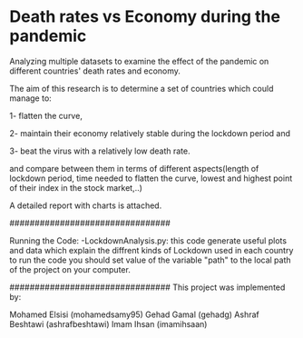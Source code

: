 # Death rates vs Economy during the pandemic
Analyzing multiple datasets to examine the effect of the pandemic on different countries' death rates and economy.

The aim of this research is to determine a set of countries which could manage to:

1- flatten the curve,

2- maintain their economy relatively stable during the lockdown period and

3- beat the virus with a relatively low death rate.

and compare between them in terms of different aspects(length of lockdown period, time needed to flatten the curve, lowest and highest point of their index in the stock market,..)

A detailed report with charts is attached.

################################

Running the Code:
-LockdownAnalysis.py: this code generate useful plots and data which explain the diffrent kinds of Lockdown used in each country
to run the code you should set value of the variable "path" to  the local path of the project on your computer.

################################
This project was implemented by:

Mohamed Elsisi (mohamedsamy95)
Gehad Gamal (gehadg)
Ashraf Beshtawi (ashrafbeshtawi)
Imam Ihsan (imamihsaan)

